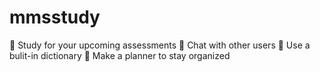 # mmsstudy
📖 Study for your upcoming assessments
💬 Chat with other users
📘 Use a bulit-in dictionary
📑 Make a planner to stay organized
